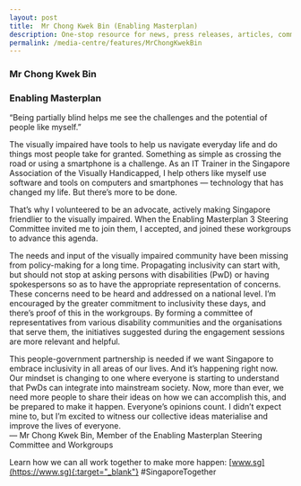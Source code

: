 ```yaml
---
layout: post
title:  Mr Chong Kwek Bin (Enabling Masterplan)
description: One-stop resource for news, press releases, articles, commentary and speeches.
permalink: /media-centre/features/MrChongKwekBin
---
```

### Mr Chong Kwek Bin 
### Enabling Masterplan 
 
“Being partially blind helps me see the challenges and the potential of people like myself.” 
  
The visually impaired have tools to help us navigate everyday life and do things most people take for granted. Something as simple as crossing the road or using a smartphone is a challenge. As an IT Trainer in the Singapore Association of the Visually 
Handicapped, I help others like myself use software and tools on computers and smartphones — technology that has changed my life. But there’s more to be done. 
 
That’s why I volunteered to be an advocate, actively making Singapore friendlier to the visually impaired. When the Enabling Masterplan 3 Steering Committee invited me to join them, I accepted, and joined these workgroups to advance this agenda. 
 
The needs and input of the visually impaired community have been missing from policy-making for a long time. Propagating inclusivity can start with, but should not stop at asking persons with disabilities (PwD) or having spokespersons so as to have the appropriate representation of concerns. These concerns need to be heard and addressed on a national level. 
I’m encouraged by the greater commitment to inclusivity these days, and there’s proof of this in the workgroups. By forming a committee of representatives from various disability communities and the organisations that serve them, the initiatives suggested during the engagement sessions are more relevant and helpful. 
 
This people-government partnership is needed if we want Singapore to embrace inclusivity in all areas of our lives. And it’s happening right now. Our mindset is changing to one where everyone is starting to understand that PwDs can integrate into mainstream society. Now, more than ever, we need more people to share their ideas on how we can accomplish this, and be prepared to make it happen. Everyone’s opinions count. I didn’t expect mine to, but I’m excited to witness our collective ideas materialise and improve the lives of everyone.  
 — Mr Chong Kwek Bin, Member of the Enabling Masterplan Steering Committee and Workgroups  

 Learn how we can all work together to make more happen: [www.sg](https://www.sg){:target="_blank"} #SingaporeTogether
